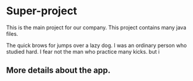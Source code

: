 # Super-project


This is the main project for our company.
This project contains many java files.



The quick brows for jumps over a lazy dog.
I was an ordinary person who studied hard.
I fear not the man who practice many kicks.
but i

## More details about the app.
